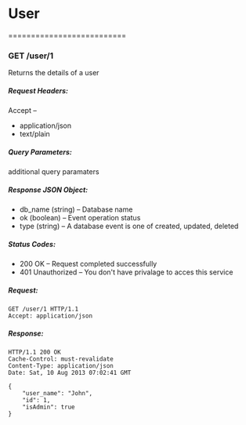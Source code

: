 # User
==========================

### GET /user/1
Returns the details of a user
 	
##### Request Headers:
Accept –
- application/json
- text/plain

##### Query Parameters:
 	
additional query paramaters

##### Response JSON Object:
 	
- db_name (string) – Database name
- ok (boolean) – Event operation status
- type (string) – A database event is one of created, updated, deleted

##### Status Codes:	
- 200 OK – Request completed successfully
- 401 Unauthorized – You don't have privalage to acces this service

##### Request:
    GET /user/1 HTTP/1.1
    Accept: application/json
    
##### Response:
    HTTP/1.1 200 OK
    Cache-Control: must-revalidate
    Content-Type: application/json
    Date: Sat, 10 Aug 2013 07:02:41 GMT

    {
        "user_name": "John",
        "id": 1,
        "isAdmin": true
    }
